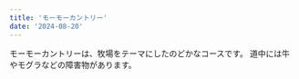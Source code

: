 ```yaml
---
title: 'モーモーカントリー'
date: '2024-08-20'
---
```


モーモーカントリーは、牧場をテーマにしたのどかなコースです。
道中には牛やモグラなどの障害物があります。
